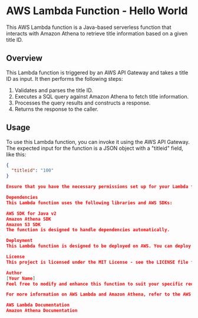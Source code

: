 # AWS Lambda Function - Hello World

This AWS Lambda function is a Java-based serverless function that interacts with Amazon Athena to retrieve title information based on a given title ID.

## Overview

This Lambda function is triggered by an AWS API Gateway and takes a title ID as input. It then performs the following steps:

1. Validates and parses the title ID.
2. Executes a SQL query against Amazon Athena to fetch title information.
3. Processes the query results and constructs a response.
4. Returns the response to the caller.

## Usage

To use this Lambda function, you can invoke it using the AWS API Gateway. The expected input for the function is a JSON object with a "titleid" field, like this:

```json
{
  "titleid": "100"
}

Ensure that you have the necessary permissions set up for your Lambda function to access Athena and other required AWS services.

Dependencies
This Lambda function uses the following libraries and AWS SDKs:

AWS SDK for Java v2
Amazon Athena SDK
Amazon S3 SDK
The function is designed to handle dependencies automatically.

Deployment
This Lambda function is designed to be deployed on AWS. You can deploy it using the AWS Management Console, AWS CLI, or any CI/CD pipeline that supports AWS Lambda deployment.

License
This project is licensed under the MIT License - see the LICENSE file for details.

Author
[Your Name]
Feel free to modify and enhance this function to suit your specific requirements.

For more information on AWS Lambda and Amazon Athena, refer to the AWS documentation:

AWS Lambda Documentation
Amazon Athena Documentation


